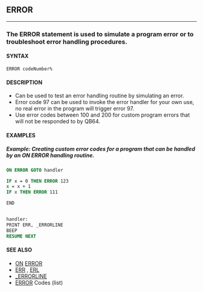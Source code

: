 ## ERROR
---

### The ERROR statement is used to simulate a program error or to troubleshoot error handling procedures.

#### SYNTAX

`ERROR codeNumber%`

#### DESCRIPTION
* Can be used to test an error handling routine by simulating an error.
* Error code 97 can be used to invoke the error handler for your own use, no real error in the program will trigger error 97.
* Use error codes between 100 and 200 for custom program errors that will not be responded to by QB64.


#### EXAMPLES
##### Example: Creating custom error codes for a program that can be handled by an ON ERROR handling routine.
```vb
ON ERROR GOTO handler

IF x = 0 THEN ERROR 123
x = x + 1
IF x THEN ERROR 111

END


handler:
PRINT ERR, _ERRORLINE
BEEP
RESUME NEXT
```
  


#### SEE ALSO
* [ON](./ON.md) [ERROR](./ERROR.md)
* [ERR](./ERR.md) , [ERL](./ERL.md)
* [_ERRORLINE](./_ERRORLINE.md)
* [ERROR](./ERROR.md) Codes (list)
